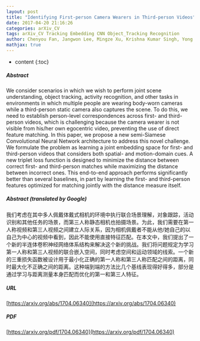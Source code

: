 ```yaml
---
layout: post
title: "Identifying First-person Camera Wearers in Third-person Videos"
date: 2017-04-20 21:16:26
categories: arXiv_CV
tags: arXiv_CV Tracking Embedding CNN Object_Tracking Recognition
author: Chenyou Fan, Jangwon Lee, Mingze Xu, Krishna Kumar Singh, Yong Jae Lee, David J. Crandall, Michael S. Ryoo
mathjax: true
---
```


* content
{:toc}

##### Abstract
We consider scenarios in which we wish to perform joint scene understanding, object tracking, activity recognition, and other tasks in environments in which multiple people are wearing body-worn cameras while a third-person static camera also captures the scene. To do this, we need to establish person-level correspondences across first- and third-person videos, which is challenging because the camera wearer is not visible from his/her own egocentric video, preventing the use of direct feature matching. In this paper, we propose a new semi-Siamese Convolutional Neural Network architecture to address this novel challenge. We formulate the problem as learning a joint embedding space for first- and third-person videos that considers both spatial- and motion-domain cues. A new triplet loss function is designed to minimize the distance between correct first- and third-person matches while maximizing the distance between incorrect ones. This end-to-end approach performs significantly better than several baselines, in part by learning the first- and third-person features optimized for matching jointly with the distance measure itself.

##### Abstract (translated by Google)
我们考虑在其中多人佩戴体戴式相机的环境中执行联合场景理解，对象跟踪，活动识别和其他任务的场景，而第三人称静态相机也拍摄场景。为此，我们需要在第一人称视频和第三人视频之间建立人际关系，因为相机佩戴者不能从他/她自己的以自己为中心的视频中看到，因此不能使用直接特征匹配。在本文中，我们提出了一个新的半连体卷积神经网络体系结构来解决这个新的挑战。我们将问题规定为学习第一人称和第三人视频的联合嵌入空间，同时考虑空间和运动领域的线索。一个新的三重损失函数被设计用于最小化正确的第一人称和第三人称匹配之间的距离，同时最大化不正确之间的距离。这种端到端的方法比几个基线表现得好得多，部分是通过学习与距离测量本身匹配而优化的第一和第三人特征。

##### URL
[https://arxiv.org/abs/1704.06340](https://arxiv.org/abs/1704.06340)

##### PDF
[https://arxiv.org/pdf/1704.06340](https://arxiv.org/pdf/1704.06340)

